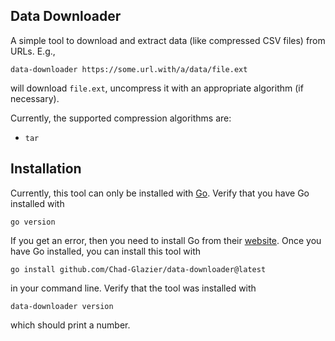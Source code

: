 ## Data Downloader

A simple tool to download and extract data (like compressed CSV files) from URLs. E.g.,

```shell
data-downloader https://some.url.with/a/data/file.ext
```

will download `file.ext`, uncompress it with an appropriate algorithm (if necessary).

Currently, the supported compression algorithms are:
- `tar`

## Installation

Currently, this tool can only be installed with [Go](https://go.dev). Verify that you have Go installed
with 

```shell
go version
```

If you get an error, then you need to install Go from their [website](https://go.dev/dl/). Once you have Go 
installed, you can install this tool with

```shell
go install github.com/Chad-Glazier/data-downloader@latest
```

in your command line. Verify that the tool was installed with

```shell
data-downloader version
```

which should print a number.
